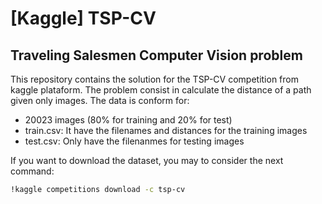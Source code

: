 # [Kaggle] TSP-CV
## Traveling Salesmen Computer Vision problem

This repository contains the solution for the TSP-CV competition from kaggle plataform. The problem consist in calculate the distance of a path given only images. The data is conform for:

- 20023 images (80% for training and 20% for test)
- train.csv: It have the filenames and distances for the training images
- test.csv: Only have the filenanmes for testing images

If you want to download the dataset, you may to consider the next command:

```sh
!kaggle competitions download -c tsp-cv
```